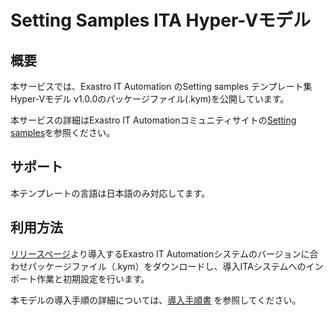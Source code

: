 # Setting Samples ITA Hyper-Vモデル

## 概要

本サービスでは、Exastro IT Automation のSetting samples テンプレート集 Hyper-Vモデル v1.0.0のパッケージファイル(.kym)を公開しています。

本サービスの詳細はExastro IT Automationコミュニティサイトの[Setting samples](https://exastro-suite.github.io/it-automation-docs/setting-samples_ja.html)を参照ください。

## サポート
本テンプレートの言語は日本語のみ対応してます。

## 利用方法

[リリースページ](https://github.com/exastro-suite/SettingSamples-ITA-HyperV/releases/tag/v1.0.0)より導入するExastro IT Automationシステムのバージョンに合わせパッケージファイル（.kym）をダウンロードし、導入ITAシステムへのインポート作業と初期設定を行います。

本モデルの導入手順の詳細については、[導入手順書](https://github.com/exastro-suite/SettingSamples-ITA-HyperV/tree/v1.0.0/docs/setting-samples-ita-hyperv-install_ja.pdf) を参照してください。
